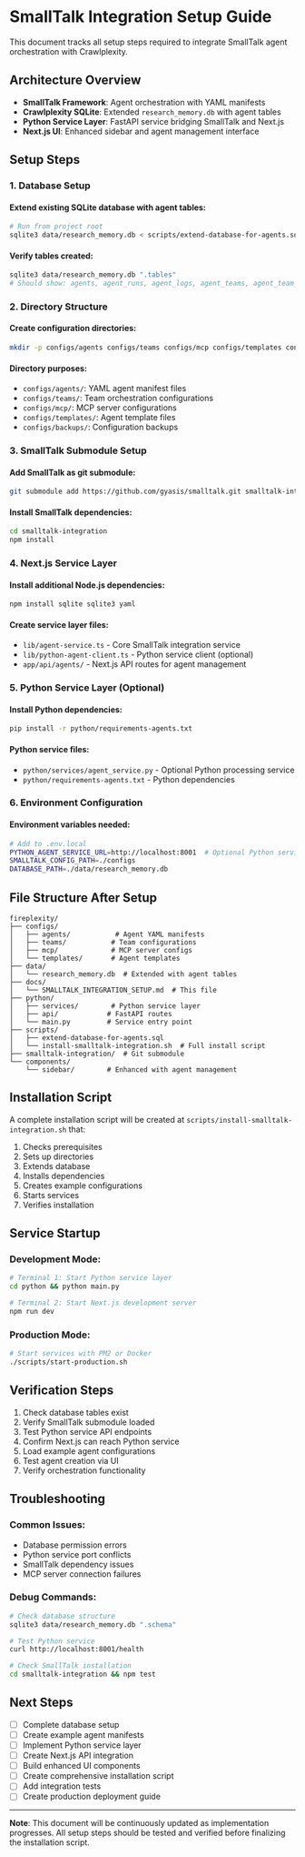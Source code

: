 # SmallTalk Integration Setup Guide

This document tracks all setup steps required to integrate SmallTalk agent orchestration with Crawlplexity.

## Architecture Overview

- **SmallTalk Framework**: Agent orchestration with YAML manifests
- **Crawlplexity SQLite**: Extended `research_memory.db` with agent tables
- **Python Service Layer**: FastAPI service bridging SmallTalk and Next.js
- **Next.js UI**: Enhanced sidebar and agent management interface

## Setup Steps

### 1. Database Setup

#### Extend existing SQLite database with agent tables:
```bash
# Run from project root
sqlite3 data/research_memory.db < scripts/extend-database-for-agents.sql
```

#### Verify tables created:
```bash
sqlite3 data/research_memory.db ".tables"
# Should show: agents, agent_runs, agent_logs, agent_teams, agent_team_members, mcp_servers, agent_mcp_servers
```

### 2. Directory Structure

#### Create configuration directories:
```bash
mkdir -p configs/agents configs/teams configs/mcp configs/templates configs/backups
```

#### Directory purposes:
- `configs/agents/`: YAML agent manifest files
- `configs/teams/`: Team orchestration configurations
- `configs/mcp/`: MCP server configurations
- `configs/templates/`: Agent template files
- `configs/backups/`: Configuration backups

### 3. SmallTalk Submodule Setup

#### Add SmallTalk as git submodule:
```bash
git submodule add https://github.com/gyasis/smalltalk.git smalltalk-integration
```

#### Install SmallTalk dependencies:
```bash
cd smalltalk-integration
npm install
```

### 4. Next.js Service Layer

#### Install additional Node.js dependencies:
```bash
npm install sqlite sqlite3 yaml
```

#### Create service layer files:
- `lib/agent-service.ts` - Core SmallTalk integration service
- `lib/python-agent-client.ts` - Python service client (optional)
- `app/api/agents/` - Next.js API routes for agent management

### 5. Python Service Layer (Optional)

#### Install Python dependencies:
```bash
pip install -r python/requirements-agents.txt
```

#### Python service files:
- `python/services/agent_service.py` - Optional Python processing service
- `python/requirements-agents.txt` - Python dependencies

### 6. Environment Configuration

#### Environment variables needed:
```bash
# Add to .env.local
PYTHON_AGENT_SERVICE_URL=http://localhost:8001  # Optional Python service
SMALLTALK_CONFIG_PATH=./configs
DATABASE_PATH=./data/research_memory.db
```

## File Structure After Setup

```
fireplexity/
├── configs/
│   ├── agents/           # Agent YAML manifests
│   ├── teams/           # Team configurations
│   ├── mcp/             # MCP server configs
│   └── templates/       # Agent templates
├── data/
│   └── research_memory.db  # Extended with agent tables
├── docs/
│   └── SMALLTALK_INTEGRATION_SETUP.md  # This file
├── python/
│   ├── services/        # Python service layer
│   ├── api/            # FastAPI routes
│   └── main.py         # Service entry point
├── scripts/
│   ├── extend-database-for-agents.sql
│   └── install-smalltalk-integration.sh  # Full install script
├── smalltalk-integration/  # Git submodule
└── components/
    └── sidebar/        # Enhanced with agent management
```

## Installation Script

A complete installation script will be created at `scripts/install-smalltalk-integration.sh` that:

1. Checks prerequisites
2. Sets up directories
3. Extends database
4. Installs dependencies
5. Creates example configurations
6. Starts services
7. Verifies installation

## Service Startup

### Development Mode:
```bash
# Terminal 1: Start Python service layer
cd python && python main.py

# Terminal 2: Start Next.js development server
npm run dev
```

### Production Mode:
```bash
# Start services with PM2 or Docker
./scripts/start-production.sh
```

## Verification Steps

1. Check database tables exist
2. Verify SmallTalk submodule loaded
3. Test Python service API endpoints
4. Confirm Next.js can reach Python service
5. Load example agent configurations
6. Test agent creation via UI
7. Verify orchestration functionality

## Troubleshooting

### Common Issues:
- Database permission errors
- Python service port conflicts
- SmallTalk dependency issues
- MCP server connection failures

### Debug Commands:
```bash
# Check database structure
sqlite3 data/research_memory.db ".schema"

# Test Python service
curl http://localhost:8001/health

# Check SmallTalk installation
cd smalltalk-integration && npm test
```

## Next Steps

- [ ] Complete database setup
- [ ] Create example agent manifests
- [ ] Implement Python service layer
- [ ] Create Next.js API integration
- [ ] Build enhanced UI components
- [ ] Create comprehensive installation script
- [ ] Add integration tests
- [ ] Create production deployment guide

---

**Note**: This document will be continuously updated as implementation progresses. All setup steps should be tested and verified before finalizing the installation script.
